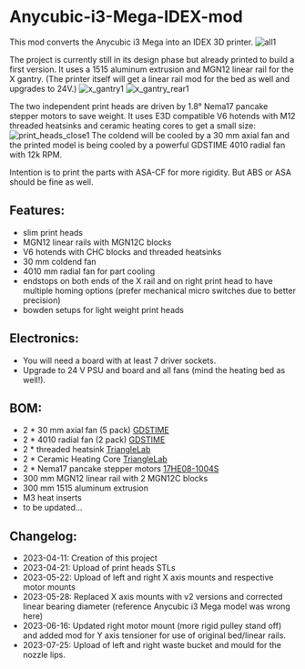 # Anycubic-i3-Mega-IDEX-mod
This mod converts the Anycubic i3 Mega into an IDEX 3D printer.
![all1](https://user-images.githubusercontent.com/84620081/231165230-d3afbbfe-5f22-417b-bd14-b3eb3cc21254.JPG)

The project is currently still in its design phase but already printed to build a first version.
It uses a 1515 aluminum extrusion and MGN12 linear rail for the X gantry.
(The printer itself will get a linear rail mod for the bed as well and upgrades to 24V.)
![x_gantry1](https://user-images.githubusercontent.com/84620081/231167820-eca77ade-9970-43e1-a085-4397b2fd5f43.JPG)
![x_gantry_rear1](https://user-images.githubusercontent.com/84620081/231167839-94bfd6d9-bd2c-4763-83f4-73f2a0bf0cd2.JPG)

The two independent print heads are driven by 1.8° Nema17 pancake stepper motors to save weight.
It uses E3D compatible V6 hotends with M12 threaded heatsinks and ceramic heating cores to get a small size:
![print_heads_close1](https://user-images.githubusercontent.com/84620081/231166961-236a1625-e9de-4f42-af86-ebdb551d7c6d.JPG)
The coldend will be cooled by a 30 mm axial fan and the printed model is being cooled by a powerful GDSTIME 4010 radial fan with 12k RPM.

Intention is to print the parts with ASA-CF for more rigidity. But ABS or ASA should be fine as well.

## Features:
- slim print heads
- MGN12 linear rails with MGN12C blocks
- V6 hotends with CHC blocks and threaded heatsinks
- 30 mm coldend fan
- 4010 mm radial fan for part cooling
- endstops on both ends of the X rail and on right print head to have multiple homing options (prefer mechanical micro switches due to better precision)
- bowden setups for light weight print heads

## Electronics:
- You will need a board with at least 7 driver sockets.
- Upgrade to 24 V PSU and board and all fans (mind the heating bed as well!).

## BOM:
- 2 * 30 mm axial fan (5 pack) [GDSTIME](https://aliexpress.com/item/1910412689.html)
- 2 * 4010 radial fan (2 pack) [GDSTIME](https://aliexpress.com/item/1005005094281105.html)
- 2 * threaded heatsink [TriangleLab](https://aliexpress.com/item/32888313090.html)
- 2 * Ceramic Heating Core [TriangleLab](https://aliexpress.com/item/32697889176.html)
- 2 * Nema17 pancake stepper motors [17HE08-1004S](https://www.omc-stepperonline.com/de/e-serie-nema-17-bipolar-1-8deg-17ncm-24-07oz-in-1a-42x42x23mm-4-draehte-17he08-1004s)
- 300 mm MGN12 linear rail with 2 MGN12C blocks
- 300 mm 1515 aluminum extrusion
- M3 heat inserts 
- to be updated...

## Changelog:
- 2023-04-11: Creation of this project
- 2023-04-21: Upload of print heads STLs
- 2023-05-22: Upload of left and right X axis mounts and respective motor mounts
- 2023-05-28: Replaced X axis mounts with v2 versions and corrected linear bearing diameter (reference Anycubic i3 Mega model was wrong here)
- 2023-06-16: Updated right motor mount (more rigid pulley stand off) and added mod for Y axis tensioner for use of original bed/linear rails.
- 2023-07-25: Upload of left and right waste bucket and mould for the nozzle lips.
